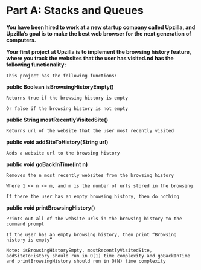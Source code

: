 # Part A: Stacks and Queues

**You have been hired to work at a new startup company called Upzilla, and Upzilla’s goal is to make the best web browser for the next generation of computers.**
  
**Your first project at Upzilla is to implement the browsing history feature, where you track the websites that the user has visited.nd has the following functionality:**

`This project has the following functions:`

**public Boolean isBrowsingHistoryEmpty()**

`Returns true if the browsing history is empty`

`Or false if the browsing history is not empty`

**public String mostRecentlyVisitedSite()**

`Returns url of the website that the user most recently visited`

**public void addSiteToHistory(String url)**

`Adds a website url to the browsing history`

**public void goBackInTime(int n)**

`Removes the n most recently websites from the browsing history`

`Where 1 <= n <= m, and m is the number of urls stored in the browsing`

`If there the user has an empty browsing history, then do nothing`

**public void printBrowsingHistory()**

`Prints out all of the website urls in the browsing history to the command prompt`

`If the user has an empty browsing history, then print “Browsing history is empty”`

`Note: isBrowsingHistoryEmpty, mostRecentlyVisitedSite, addSiteToHistory should run in O(1) time complexity and goBackInTime and printBrowsingHistory should run in O(N) time complexity`
